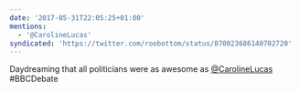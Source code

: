 ```yaml
---
date: '2017-05-31T22:05:25+01:00'
mentions:
  - '@CarolineLucas'
syndicated: 'https://twitter.com/roobottom/status/870023686140702720'
---
```

Daydreaming that all politicians were as awesome as [@CarolineLucas](https://twitter.com/@CarolineLucas) #BBCDebate
